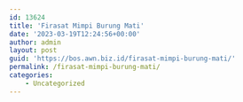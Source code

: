 ```yaml
---
id: 13624
title: 'Firasat Mimpi Burung Mati'
date: '2023-03-19T12:24:56+00:00'
author: admin
layout: post
guid: 'https://bos.awn.biz.id/firasat-mimpi-burung-mati/'
permalink: /firasat-mimpi-burung-mati/
categories:
    - Uncategorized
---
```


